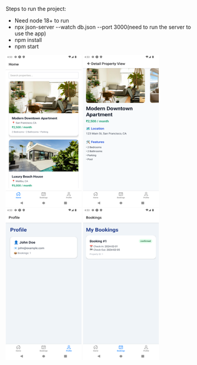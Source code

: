 Steps to run the project:
- Need node 18+ to run
- npx json-server --watch db.json --port 3000(need to run the server to use the app)
- npm install
- npm start


<img src="screenshots/ListView.png" alt="App Screenshot_1" width="200" height="400" /> <img src="screenshots/DetailView.png" alt="App Screenshot_2" width="200" height="400" />
<img src="screenshots/Profile.png" alt="App Screenshot_3" width="200" height="400" /> <img src="screenshots/BookingScreen.png" alt="App Screenshot_4" width="200" height="400" />

